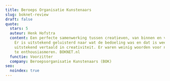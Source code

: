 ```yaml
---
title: Beroeps Organisatie Kunstenaars
slug: boknet-review
draft: false
quote:
  stars: 5
  auteur: Henk Hofstra
  content: Een perfecte samenwerking tussen creatieven, van binnen en van buiten.
    Er is uitstekend geluisterd naar wat de bedoeling was en dat is weer
    uitstekend vertaald in creativiteit. Er waren weinig woorden voor nodig om
    te enthousiasmeren. BOKNET.nl
  functie: Voorzitter
  company: Beroepsorganisatie Kunstenaars (BOK)
seo:
  noindex: true
---
```


